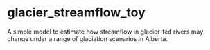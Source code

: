 # glacier_streamflow_toy
A simple model to estimate how streamflow in glacier-fed rivers may change under a range of glaciation scenarios in Alberta.
